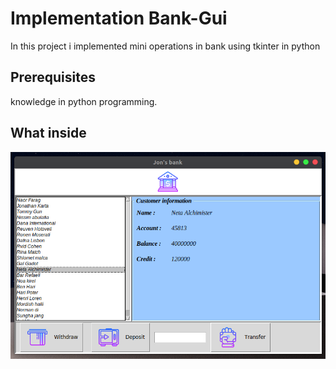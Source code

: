# Implementation Bank-Gui

In this project i implemented mini operations in bank using tkinter in python 

## Prerequisites

knowledge in python programming.

## What inside
 
![](icons/BankImage.png)

